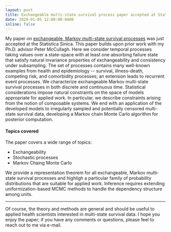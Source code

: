 ```yaml
---
layout: post
title: Exchangeable multi-state survival process paper accepted at Statistica Sinica
date: 2020-01-05 12:00:00-0400
inline: false
---
```


My paper on [exchangeable, Markov multi-state survival processes](https://arxiv.org/abs/1810.10598v1) was just accepted at the Statistica Sinica.  This paper builds upon prior work with my Ph.D. advisor Peter McCullagh. Here we consider temporal processes taking values over a state-space with at least one absorbing failure state that satisfy natural invariance properties of exchangeability and consistency under subsampling. The set of processes contains many well-known examples from health and epidemiology -- survival, illness-death, competing risk, and comorbidity processes; an extension leads to recurrent event processes. We characterize exchangeable Markov multi-state survival processes in both discrete and continuous time. Statistical considerations impose natural constraints on the space of models appropriate for applied work. In particular, we describe constraints arising from the notion of composable systems. We end with an application of the developed models to irregularly sampled and potentially censored multi-state survival data, developing a Markov chain Monte Carlo algorithm for posterior computation.

#### Topics covered
The paper covers a wide range of topics:
<ul>
    <li>Exchangeability</li>
    <li>Stochastic processes</li>
    <li>Markov Chaing Monte Carlo</li>
</ul>

We provide a representation theorem for all exchangeable, Markov multi-state survival processes and highligh a particular family of probability distributions that are suitable for applied work.  Inference requires extending uniformization-based MCMC methods to handle the dependency structure among units.

***
Of course, the theory and methods are general and should be useful to applied health scientists interested in multi-state survival data. I hope you enjoy the paper; if you have any comments or questions, please feel to reach out to me via e-mail.
